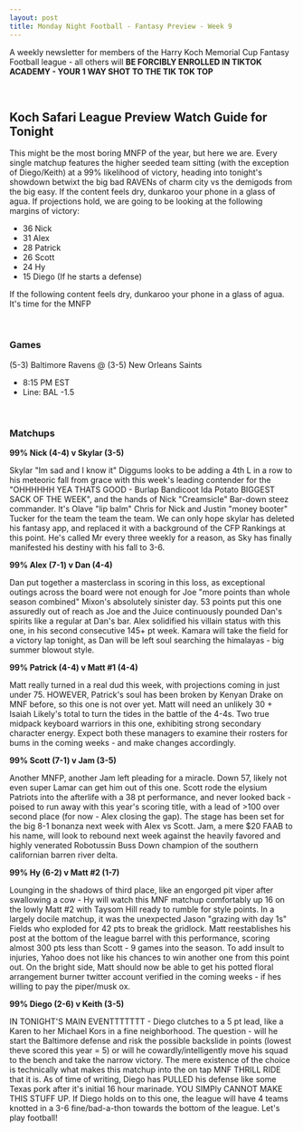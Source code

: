 ```yaml
---
layout: post
title: Monday Night Football - Fantasy Preview - Week 9
---
```


A weekly newsletter for members of the Harry Koch Memorial Cup Fantasy Football league - all others will **BE FORCIBLY ENROLLED IN TIKTOK ACADEMY - YOUR 1 WAY SHOT TO THE TIK TOK TOP**

<br/>

## Koch Safari League Preview Watch Guide for Tonight

This might be the most boring MNFP of the year, but here we are. Every single matchup features the higher seeded team sitting (with the exception of Diego/Keith) at a 99% likelihood of victory, heading into tonight's showdown betwixt the big bad RAVENs of charm city vs the demigods from the big easy. If the content feels dry, dunkaroo your phone in a glass of agua. If projections hold, we are going to be looking at the following margins of victory:
- 36 Nick
- 31 Alex
- 28 Patrick
- 26 Scott
- 24 Hy
- 15 Diego (If he starts a defense) 

If the following content feels dry, dunkaroo your phone in a glass of agua. It's time for the MNFP

<br/>

### Games
(5-3) Baltimore Ravens @ (3-5) New Orleans Saints
* 8:15 PM EST
* Line: BAL -1.5

<br/>

### Matchups
**99%  Nick (4-4) v Skylar (3-5)**

Skylar "Im sad and I know it" Diggums looks to be adding a 4th L in a row to his meteoric fall from grace with this week's leading contender for the "OHHHHHH YEA THATS GOOD - Burlap Bandicoot Ida Potato BIGGEST SACK OF THE WEEK", and the hands of Nick "Creamsicle" Bar-down steez commander. It's Olave "lip balm" Chris for Nick and Justin "money booter" Tucker for the team the team the team. We can only hope skylar has deleted his fantasy app, and replaced it with a background of the CFP Rankings at this point. He's called Mr every three weekly for a reason, as Sky has finally manifested his destiny with his fall to 3-6. 

**99%  Alex (7-1) v Dan (4-4)**

Dan put together a masterclass in scoring in this loss, as exceptional outings across the board were not enough for Joe "more points than whole season combined" Mixon's absolutely sinister day. 53 points put this one assuredly out of reach as Joe and the Juice continuously pounded Dan's spirits like a regular at Dan's bar. Alex solidified his villain status with this one, in his second consecutive 145+ pt week. Kamara will take the field for a victory lap tonight, as Dan will be left soul searching the himalayas - big summer blowout style.  

**99%  Patrick (4-4) v Matt #1 (4-4)**

Matt really turned in a real dud this week, with projections coming in just under 75. HOWEVER, Patrick's soul has been broken by Kenyan Drake on MNF before, so this one is not over yet. Matt will need an unlikely 30 + Isaiah Likely's total to turn the tides in the battle of the 4-4s. Two true midpack keyboard warriors in this one, exhibiting strong secondary character energy. Expect both these managers to examine their rosters for bums in the coming weeks - and make changes accordingly.     

**99% Scott (7-1) v Jam (3-5)**

Another MNFP, another Jam left pleading for a miracle. Down 57, likely not even super Lamar can get him out of this one. Scott rode the elysium Patriots into the afterlife with a 38 pt performance, and never looked back - poised to run away with this year's scoring title, with a lead of >100 over second place (for now - Alex closing the gap). The stage has been set for the big 8-1 bonanza next week with Alex vs Scott. Jam, a mere $20 FAAB to his name, will look to rebound next week against the heavily favored and highly venerated Robotussin Buss Down champion of the southern californian barren river delta.    


**99%  Hy (6-2) v Matt #2 (1-7)**

Lounging in the shadows of third place, like an engorged pit viper after swallowing a cow - Hy will watch this MNF matchup comfortably up 16 on the lowly Matt #2 with Taysom Hill ready to rumble for style points. In a largely docile matchup, it was the unexpected Jason "grazing with day 1s" Fields who exploded for 42 pts to break the gridlock. Matt reestablishes his post at the bottom of the league barrel with this performance, scoring almost 300 pts less than Scott - 9 games into the season. To add insult to injuries, Yahoo does not like his chances to win another one from this point out. On the bright side, Matt should now be able to get his potted floral arrangement burner twitter account verified in the coming weeks - if hes willing to pay the piper/musk ox.    

**99% Diego (2-6) v Keith (3-5)**

IN TONIGHT'S MAIN EVENTTTTTTT - Diego clutches to a 5 pt lead, like a Karen to her Michael Kors in a fine neighborhood. The question - will he start the Baltimore defense and risk the possible backslide in points (lowest theve scored this year = 5) or will he cowardly/intelligently move his squad to the bench and take the narrow victory. The mere existence of the choice is technically what makes this matchup into the on tap MNF THRILL RIDE that it is. As of time of writing, Diego has PULLED his defense like some Texas pork after it's initial 16 hour marinade. YOU SIMPly CANNOT MAKE THIS STUFF UP. If Diego holds on to this one, the league will have 4 teams knotted in a 3-6 fine/bad-a-thon towards the bottom of the league. Let's play football!         

<br/>



